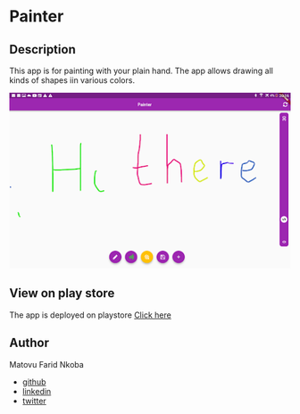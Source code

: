 # Painter

## Description
This app is for painting with your plain hand.
The app allows drawing all kinds of shapes iin various colors.

![screenshot](./assets/image.png)

## View on play store
The app is deployed on playstore
[Click here](https://play.google.com/store/apps/details?id=com.faridmatovu.painter_app)

## Author
Matovu Farid Nkoba
- [github](https://github.com/matovu-farid)
- [linkedin](https://www.linkedin.com/in/matovu-farid-48b80257)
- [twitter](https://twitter.com/matovu100)

